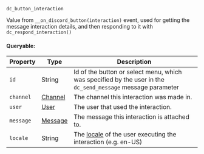 `dc_button_interaction`

Value from `__on_discord_button(interaction)` event, used for getting the message interaction details, and then responding to it with `dc_respond_interaction()`

#### Queryable:

| Property  | Type                     | Description                                                                                                            |
|-----------|--------------------------|------------------------------------------------------------------------------------------------------------------------|
| `id`      | String                   | Id of the button or select menu, which was specified by the user in the `dc_send_message` message parameter            |
| `channel` | [Channel](../../channel) | The channel this interaction was made in.                                                                              |
| `user`    | [User](../../user)       | The user that used the interaction.                                                                                    |
| `message` | [Message](../../message) | The message this interaction is attached to.                                                                           |
| `locale`  | String                   | The [locale](https://discord.com/developers/docs/reference#locales) of the user executing the interaction (e.g. en-US) |